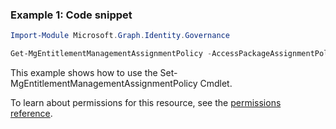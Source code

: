 ### Example 1: Code snippet

```powershellImport-Module Microsoft.Graph.Identity.Governance

Get-MgEntitlementManagementAssignmentPolicy -AccessPackageAssignmentPolicyId $accessPackageAssignmentPolicyId
```
This example shows how to use the Set-MgEntitlementManagementAssignmentPolicy Cmdlet.
To learn about permissions for this resource, see the [permissions reference](/graph/permissions-reference).

